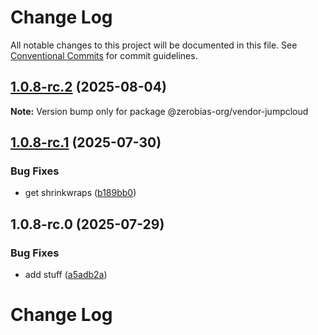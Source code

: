 # Change Log

All notable changes to this project will be documented in this file.
See [Conventional Commits](https://conventionalcommits.org) for commit guidelines.

## [1.0.8-rc.2](https://github.com/zerobias-org/vendor/compare/@zerobias-org/vendor-jumpcloud@1.0.8-rc.1...@zerobias-org/vendor-jumpcloud@1.0.8-rc.2) (2025-08-04)

**Note:** Version bump only for package @zerobias-org/vendor-jumpcloud





## [1.0.8-rc.1](https://github.com/zerobias-org/vendor/compare/@zerobias-org/vendor-jumpcloud@1.0.8-rc.0...@zerobias-org/vendor-jumpcloud@1.0.8-rc.1) (2025-07-30)


### Bug Fixes

* get shrinkwraps ([b189bb0](https://github.com/zerobias-org/vendor/commit/b189bb0cf53ad66427530ccc0eab7824527942d3))





## 1.0.8-rc.0 (2025-07-29)


### Bug Fixes

* add stuff ([a5adb2a](https://github.com/zerobias-org/vendor/commit/a5adb2aecd0670c42e9077affecb6a047bf30fc6))





# Change Log
